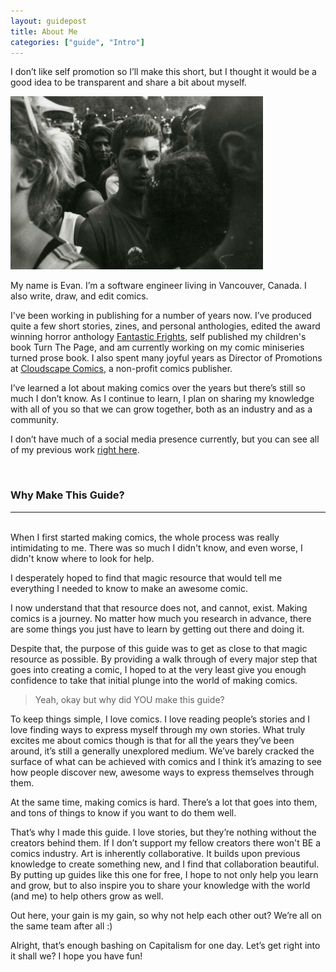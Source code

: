 ```yaml
---
layout: guidepost
title: About Me
categories: ["guide", "Intro"]
---
```


I don’t like self promotion so I’ll make this short, but I thought it would be a good idea to be transparent and share a bit about myself.

![](/images/guide/me.jpg)

My name is Evan. I’m a software engineer living in Vancouver, Canada. I also write, draw, and edit comics.

I've been working in publishing for a number of years now. I’ve produced quite a few short stories, zines, and personal anthologies, edited the award winning horror anthology [Fantastic Frights](https://www.cloudscapecomics.com/fantastic-frights/), self published my children's book Turn The Page, and am currently working on my comic miniseries turned prose book. I also spent many joyful years as Director of Promotions at [Cloudscape Comics](http://cloudscapecomics.com), a non-profit comics publisher.

I’ve learned a lot about making comics over the years but there’s still so much I don’t know. As I continue to learn, I plan on sharing my knowledge with all of you so that we can grow together, both as an industry and as a community.

I don’t have much of a social media presence currently, but you can see all of my previous work [right here](https://evanjwaterman.com/comic/).

<br>

### Why Make This Guide?

<hr><br>
When I first started making comics, the whole process was really intimidating to me. There was so much I didn't know, and even worse, I didn't know where to look for help.

I desperately hoped to find that magic resource that would tell me everything I needed to know to make an awesome comic.

I now understand that that resource does not, and cannot, exist. Making comics is a journey. No matter how much you research in advance, there are some things you just have to learn by getting out there and doing it.

Despite that, the purpose of this guide was to get as close to that magic resource as possible. By providing a walk through of every major step that goes into creating a comic, I hoped to at the very least give you enough confidence to take that initial plunge into the world of making comics.

> Yeah, okay but why did YOU make this guide?

To keep things simple, I love comics. I love reading people’s stories and I love finding ways to express myself through my own stories. What truly excites me about comics though is that for all the years they’ve been around, it’s still a generally unexplored medium. We’ve barely cracked the surface of what can be achieved with comics and I think it’s amazing to see how people discover new, awesome ways to express themselves through them.

At the same time, making comics is hard. There’s a lot that goes into them, and tons of things to know if you want to do them well.

That’s why I made this guide. I love stories, but they’re nothing without the creators behind them. If I don’t support my fellow creators there won't BE a comics industry. Art is inherently collaborative. It builds upon previous knowledge to create something new, and I find that collaboration beautiful. By putting up guides like this one for free, I hope to not only help you learn and grow, but to also inspire you to share your knowledge with the world (and me) to help others grow as well.

Out here, your gain is my gain, so why not help each other out? We’re all on the same team after all :)

Alright, that’s enough bashing on Capitalism for one day. Let’s get right into it shall we? I hope you have fun!